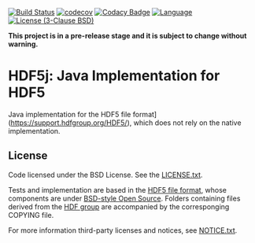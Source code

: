 [![Build Status](https://travis-ci.org/magicDGS/hdf5j.svg?branch=master)](https://travis-ci.org/magicDGS/hdf5j)
[![codecov](https://codecov.io/gh/magicDGS/hdf5j/branch/master/graph/badge.svg)](https://codecov.io/gh/magicDGS/hdf5j)
[![Codacy Badge](https://api.codacy.com/project/badge/Grade/3c8c778697a2423eacb834550a80e7cc)](https://www.codacy.com/app/daniel-gomez-sanchez/hdf5j?utm_source=github.com&amp;utm_medium=referral&amp;utm_content=magicDGS/hdf5j&amp;utm_campaign=Badge_Grade)
[![Language](http://img.shields.io/badge/language-java-brightgreen.svg)](https://www.java.com/)
[![License (3-Clause BSD)](https://img.shields.io/badge/license-BSD%203--Clause-blue.svg)](https://opensource.org/licenses/BSD-3-Clause)

**This project is in a pre-release stage and it is subject to change without warning.**

# HDF5j: Java Implementation for HDF5

Java implementation for the 
HDF5 file format](https://support.hdfgroup.org/HDF5/), which does not 
rely on the native implementation.

## License

Code licensed under the BSD License. See the 
[LICENSE.txt](https://github.com/magicDGS/hdf5jblob/master/LICENSE.TXT).

Tests and implementation are based in the 
[HDF5 file format](https://support.hdfgroup.org/HDF5/), whose components
are under [BSD-style Open Source](https://support.hdfgroup.org/products/licenses.html). 
Folders containing files derived from the [HDF group](https://www.hdfgroup.org/)
are accompanied by the corresponging COPYING file.

For more information third-party licenses and notices, see 
[NOTICE.txt](https://github.com/magicDGS/hdf5jblob/master/LICENSE.TXT).
